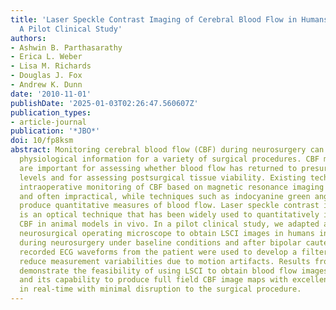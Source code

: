 ```yaml
---
title: 'Laser Speckle Contrast Imaging of Cerebral Blood Flow in Humans during Neurosurgery:
  A Pilot Clinical Study'
authors:
- Ashwin B. Parthasarathy
- Erica L. Weber
- Lisa M. Richards
- Douglas J. Fox
- Andrew K. Dunn
date: '2010-11-01'
publishDate: '2025-01-03T02:26:47.560607Z'
publication_types:
- article-journal
publication: '*JBO*'
doi: 10/fp8ksm
abstract: Monitoring cerebral blood flow (CBF) during neurosurgery can provide important
  physiological information for a variety of surgical procedures. CBF measurements
  are important for assessing whether blood flow has returned to presurgical baseline
  levels and for assessing postsurgical tissue viability. Existing techniques for
  intraoperative monitoring of CBF based on magnetic resonance imaging are expensive
  and often impractical, while techniques such as indocyanine green angiography cannot
  produce quantitative measures of blood flow. Laser speckle contrast imaging (LSCI)
  is an optical technique that has been widely used to quantitatively image relative
  CBF in animal models in vivo. In a pilot clinical study, we adapted an existing
  neurosurgical operating microscope to obtain LSCI images in humans in real time
  during neurosurgery under baseline conditions and after bipolar cautery. Simultaneously
  recorded ECG waveforms from the patient were used to develop a filter that helped
  reduce measurement variabilities due to motion artifacts. Results from this study
  demonstrate the feasibility of using LSCI to obtain blood flow images during neurosurgeries
  and its capability to produce full field CBF image maps with excellent spatial resolution
  in real-time with minimal disruption to the surgical procedure.
---
```

